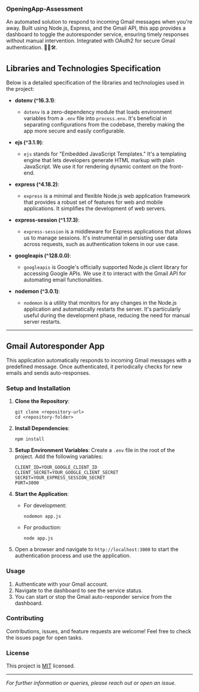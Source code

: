 ### OpeningApp-Assessment
An automated solution to respond to incoming Gmail messages when you're away. Built using Node.js, Express, and the Gmail API, this app provides a dashboard to toggle the autoresponder service, ensuring timely responses without manual intervention. Integrated with OAuth2 for secure Gmail authentication. 📧🤖🛠.

## Libraries and Technologies Specification

Below is a detailed specification of the libraries and technologies used in the project:

- **dotenv (^16.3.1)**:
  - `dotenv` is a zero-dependency module that loads environment variables from a `.env` file into `process.env`. It's beneficial in separating configurations from the codebase, thereby making the app more secure and easily configurable.

- **ejs (^3.1.9)**:
  - `ejs` stands for "Embedded JavaScript Templates." It's a templating engine that lets developers generate HTML markup with plain JavaScript. We use it for rendering dynamic content on the front-end.

- **express (^4.18.2)**:
  - `express` is a minimal and flexible Node.js web application framework that provides a robust set of features for web and mobile applications. It simplifies the development of web servers.

- **express-session (^1.17.3)**:
  - `express-session` is a middleware for Express applications that allows us to manage sessions. It's instrumental in persisting user data across requests, such as authentication tokens in our use case.

- **googleapis (^128.0.0)**:
  - `googleapis` is Google's officially supported Node.js client library for accessing Google APIs. We use it to interact with the Gmail API for automating email functionalities.

- **nodemon (^3.0.1)**:
  - `nodemon` is a utility that monitors for any changes in the Node.js application and automatically restarts the server. It's particularly useful during the development phase, reducing the need for manual server restarts.

---

## Gmail Autoresponder App

This application automatically responds to incoming Gmail messages with a predefined message. Once authenticated, it periodically checks for new emails and sends auto-responses.

### Setup and Installation

1. **Clone the Repository**: 
   ```
   git clone <repository-url>
   cd <repository-folder>
   ```

2. **Install Dependencies**:
   ```
   npm install
   ```

3. **Setup Environment Variables**:
   Create a `.env` file in the root of the project. Add the following variables:
   ```
   CLIENT_ID=YOUR_GOOGLE_CLIENT_ID
   CLIENT_SECRET=YOUR_GOOGLE_CLIENT_SECRET
   SECRET=YOUR_EXPRESS_SESSION_SECRET
   PORT=3000
   ```

4. **Start the Application**:
   - For development:
     ```
     nodemon app.js
     ```
   - For production:
     ```
     node app.js
     ```

5. Open a browser and navigate to `http://localhost:3000` to start the authentication process and use the application.

### Usage

1. Authenticate with your Gmail account.
2. Navigate to the dashboard to see the service status.
3. You can start or stop the Gmail auto-responder service from the dashboard.

### Contributing

Contributions, issues, and feature requests are welcome! Feel free to check the issues page for open tasks.

### License

This project is [MIT](LICENSE) licensed.

---

*For further information or queries, please reach out or open an issue.*

